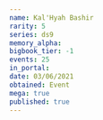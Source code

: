 ```yaml
---
name: Kal'Hyah Bashir
rarity: 5
series: ds9
memory_alpha:
bigbook_tier: -1
events: 25
in_portal:
date: 03/06/2021
obtained: Event
mega: true
published: true
---
```




